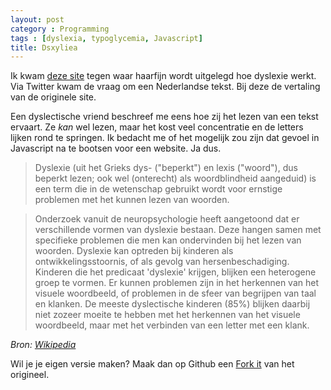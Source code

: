 ```yaml
---
layout: post
category : Programming
tags : [dyslexia, typoglycemia, Javascript]
title: Dsxyliea
---
```


Ik kwam [deze site](http://geon.github.io/programming/2016/03/03/dsxyliea) tegen waar haarfijn wordt uitgelegd hoe dyslexie werkt. Via Twitter kwam de vraag om een Nederlandse tekst. Bij deze de vertaling van de originele site.

Een dyslectische vriend beschreef me eens hoe zij het lezen van een tekst ervaart. Ze *kan* wel lezen, maar het kost veel concentratie en de letters lijken rond te springen.
Ik bedacht me of het mogelijk zou zijn dat gevoel in Javascript na te bootsen voor een website. Ja dus.



> Dyslexie (uit het Grieks dys- ("beperkt") en lexis ("woord"), dus beperkt lezen; ook wel (onterecht) als woordblindheid aangeduid) is een term die in de wetenschap gebruikt wordt voor ernstige problemen met het kunnen lezen van woorden.

> Onderzoek vanuit de neuropsychologie heeft aangetoond dat er verschillende vormen van dyslexie bestaan. Deze hangen samen met specifieke problemen die men kan ondervinden bij het lezen van woorden. Dyslexie kan optreden bij kinderen als ontwikkelingsstoornis, of als gevolg van hersenbeschadiging. Kinderen die het predicaat 'dyslexie' krijgen, blijken een heterogene groep te vormen. Er kunnen problemen zijn in het herkennen van het visuele woordbeeld, of problemen in de sfeer van begrijpen van taal en klanken. De meeste dyslectische kinderen (85%) blijken daarbij niet zozeer moeite te hebben met het herkennen van het visuele woordbeeld, maar met het verbinden van een letter met een klank.


*Bron: [Wikipedia](https://nl.wikipedia.org/wiki/Dyslexie)*

Wil je je eigen versie maken? Maak dan op Github een [Fork it](https://github.com/geon/geon.github.com/blob/master/_posts/2016-03-03-dsxyliea.md) van het origineel.



<script type="text/javascript" src="//cdnjs.cloudflare.com/ajax/libs/jquery/2.0.3/jquery.min.js"></script>
<script type="text/javascript" src="/scripts/dyslexia.js"></script>
